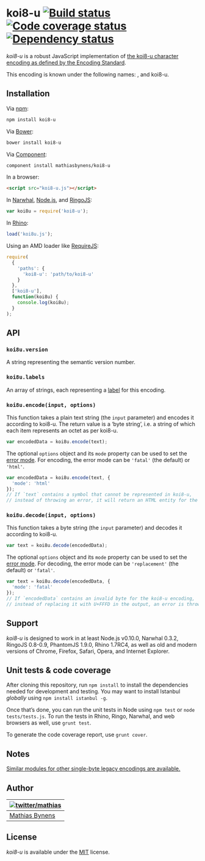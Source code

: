 # koi8-u [![Build status](https://travis-ci.org/mathiasbynens/koi8-u.svg?branch=master)](https://travis-ci.org/mathiasbynens/koi8-u) [![Code coverage status](http://img.shields.io/coveralls/mathiasbynens/koi8-u/master.svg)](https://coveralls.io/r/mathiasbynens/koi8-u) [![Dependency status](https://gemnasium.com/mathiasbynens/koi8-u.svg)](https://gemnasium.com/mathiasbynens/koi8-u)

_koi8-u_ is a robust JavaScript implementation of [the koi8-u character encoding as defined by the Encoding Standard](http://encoding.spec.whatwg.org/#koi8-u).

This encoding is known under the following names: , and koi8-u.

## Installation

Via [npm](http://npmjs.org/):

```bash
npm install koi8-u
```

Via [Bower](http://bower.io/):

```bash
bower install koi8-u
```

Via [Component](https://github.com/component/component):

```bash
component install mathiasbynens/koi8-u
```

In a browser:

```html
<script src="koi8-u.js"></script>
```

In [Narwhal](http://narwhaljs.org/), [Node.js](http://nodejs.org/), and [RingoJS](http://ringojs.org/):

```js
var koi8u = require('koi8-u');
```

In [Rhino](http://www.mozilla.org/rhino/):

```js
load('koi8u.js');
```

Using an AMD loader like [RequireJS](http://requirejs.org/):

```js
require(
  {
    'paths': {
      'koi8-u': 'path/to/koi8-u'
    }
  },
  ['koi8-u'],
  function(koi8u) {
    console.log(koi8u);
  }
);
```

## API

### `koi8u.version`

A string representing the semantic version number.

### `koi8u.labels`

An array of strings, each representing a [label](http://encoding.spec.whatwg.org/#label) for this encoding.

### `koi8u.encode(input, options)`

This function takes a plain text string (the `input` parameter) and encodes it according to koi8-u. The return value is a ‘byte string’, i.e. a string of which each item represents an octet as per koi8-u.

```js
var encodedData = koi8u.encode(text);
```

The optional `options` object and its `mode` property can be used to set the [error mode](http://encoding.spec.whatwg.org/#error-mode). For encoding, the error mode can be `'fatal'` (the default) or `'html'`.

```js
var encodedData = koi8u.encode(text, {
  'mode': 'html'
});
// If `text` contains a symbol that cannot be represented in koi8-u,
// instead of throwing an error, it will return an HTML entity for the symbol.
```

### `koi8u.decode(input, options)`

This function takes a byte string (the `input` parameter) and decodes it according to koi8-u.

```js
var text = koi8u.decode(encodedData);
```

The optional `options` object and its `mode` property can be used to set the [error mode](http://encoding.spec.whatwg.org/#error-mode). For decoding, the error mode can be `'replacement'` (the default) or `'fatal'`.

```js
var text = koi8u.decode(encodedData, {
  'mode': 'fatal'
});
// If `encodedData` contains an invalid byte for the koi8-u encoding,
// instead of replacing it with U+FFFD in the output, an error is thrown.
```

## Support

_koi8-u_ is designed to work in at least Node.js v0.10.0, Narwhal 0.3.2, RingoJS 0.8-0.9, PhantomJS 1.9.0, Rhino 1.7RC4, as well as old and modern versions of Chrome, Firefox, Safari, Opera, and Internet Explorer.

## Unit tests & code coverage

After cloning this repository, run `npm install` to install the dependencies needed for development and testing. You may want to install Istanbul _globally_ using `npm install istanbul -g`.

Once that’s done, you can run the unit tests in Node using `npm test` or `node tests/tests.js`. To run the tests in Rhino, Ringo, Narwhal, and web browsers as well, use `grunt test`.

To generate the code coverage report, use `grunt cover`.

## Notes

[Similar modules for other single-byte legacy encodings are available.](https://www.npmjs.org/browse/keyword/legacy-encoding)

## Author

| [![twitter/mathias](https://gravatar.com/avatar/24e08a9ea84deb17ae121074d0f17125?s=70)](https://twitter.com/mathias "Follow @mathias on Twitter") |
|---|
| [Mathias Bynens](https://mathiasbynens.be/) |

## License

_koi8-u_ is available under the [MIT](https://mths.be/mit) license.
